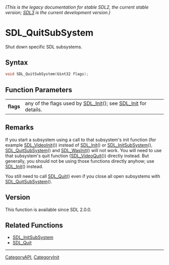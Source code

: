 ###### (This is the legacy documentation for stable SDL2, the current stable version; [SDL3](https://wiki.libsdl.org/SDL3/) is the current development version.)
# SDL_QuitSubSystem

Shut down specific SDL subsystems.

## Syntax

```c
void SDL_QuitSubSystem(Uint32 flags);

```

## Function Parameters

|               |                                                                                        |
| ------------- | -------------------------------------------------------------------------------------- |
| **flags**     | any of the flags used by [SDL_Init](SDL_Init.md)(); see [SDL_Init](SDL_Init.md) for details. |

## Remarks

If you start a subsystem using a call to that subsystem's init function
(for example [SDL_VideoInit](SDL_VideoInit.md)()) instead of
[SDL_Init](SDL_Init.md)() or [SDL_InitSubSystem](SDL_InitSubSystem.md)(),
[SDL_QuitSubSystem](SDL_QuitSubSystem.md)() and [SDL_WasInit](SDL_WasInit.md)()
will not work. You will need to use that subsystem's quit function
([SDL_VideoQuit](SDL_VideoQuit.md)()) directly instead. But generally, you
should not be using those functions directly anyhow; use
[SDL_Init](SDL_Init.md)() instead.

You still need to call [SDL_Quit](SDL_Quit.md)() even if you close all open
subsystems with [SDL_QuitSubSystem](SDL_QuitSubSystem.md)().

## Version

This function is available since SDL 2.0.0.

## Related Functions

* [SDL_InitSubSystem](SDL_InitSubSystem.md)
* [SDL_Quit](SDL_Quit.md)

----
[CategoryAPI](CategoryAPI.md), [CategoryInit](CategoryInit.md)
